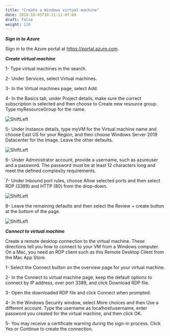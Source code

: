 ```yaml
---
title: "Create a Windows virtual machine"
date: 2018-10-03T10:21:11-07:00
draft: false
weight: 120
---
```


***Sign in to Azure***

Sign in to the Azure portal at https://portal.azure.com.

***Create virtual machine***

1- Type virtual machines in the search.

2- Under Services, select Virtual machines.

3- In the Virtual machines page, select Add.

4- In the Basics tab, under Project details, make sure the correct subscription is selected and then choose to Create new resource group. Type myResourceGroup for the name.

![ShiftLeft](/images/mfe/vm1.png?classes=border,shadow)


5- Under Instance details, type myVM for the Virtual machine name and choose East US for your Region, and then choose Windows Server 2019 Datacenter for the Image. Leave the other defaults.

![ShiftLeft](/images/mfe/vm2.png?classes=border,shadow)


6- Under Administrator account, provide a username, such as azureuser and a password. The password must be at least 12 characters long and meet the defined complexity requirements.

7- Under Inbound port rules, choose Allow selected ports and then select RDP (3389) and HTTP (80) from the drop-down.

![ShiftLeft](/images/mfe/vm3.png?classes=border,shadow)

8- Leave the remaining defaults and then select the Review + create button at the bottom of the page.

![ShiftLeft](/images/mfe/vm4.png?classes=border,shadow)

***Connect to virtual machine***

Create a remote desktop connection to the virtual machine. These directions tell you how to connect to your VM from a Windows computer. On a Mac, you need an RDP client such as this Remote Desktop Client from the Mac App Store.

1- Select the Connect button on the overview page for your virtual machine.

2- In the Connect to virtual machine page, keep the default options to connect by IP address, over port 3389, and click Download RDP file.

3- Open the downloaded RDP file and click Connect when prompted.

4- In the Windows Security window, select More choices and then Use a different account. Type the username as localhost\username, enter password you created for the virtual machine, and then click OK.

5- You may receive a certificate warning during the sign-in process. Click Yes or Continue to create the connection.

